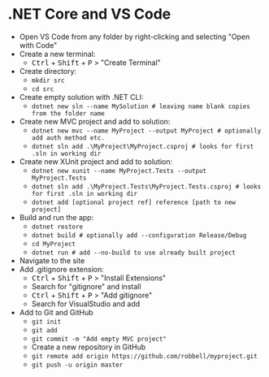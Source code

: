 # .NET Core and VS Code

* Open VS Code from any folder by right-clicking and selecting "Open with Code"
* Create a new terminal:
    * <kbd>Ctrl</kbd> + <kbd>Shift</kbd> + <kbd>P</kbd> > "Create Terminal"
* Create directory:
    * `mkdir src`
    * `cd src`
* Create empty solution with .NET CLI:
    * `dotnet new sln --name MySolution # leaving name blank copies from the folder name`
* Create new MVC project and add to solution:
    * `dotnet new mvc --name MyProject --output MyProject # optionally add auth method etc.`
    * `dotnet sln add .\MyProject\MyProject.csproj # looks for first .sln in working dir`
* Create new XUnit project and add to solution:
    * `dotnet new xunit --name MyProject.Tests --output MyProject.Tests`
    * `dotnet sln add .\MyProject.Tests\MyProject.Tests.csproj # looks for first .sln in working dir`
    * `dotnet add [optional project ref] reference [path to new project]`
* Build and run the app:
    * `dotnet restore`
    * `dotnet build # optionally add --configuration Release/Debug`
    * `cd MyProject`
    * `dotnet run # add --no-build to use already built project`
* Navigate to the site
* Add .gitignore extension:
    * <kbd>Ctrl</kbd> + <kbd>Shift</kbd> + <kbd>P</kbd> > "Install Extensions"
    * Search for "gitignore" and install
    * <kbd>Ctrl</kbd> + <kbd>Shift</kbd> + <kbd>P</kbd> > "Add gitignore"
    * Search for VisualStudio and add
* Add to Git and GitHub
    * `git init`
    * `git add`
    * `git commit -m "Add empty MVC project"`
    * Create a new repository in GitHub
    * `git remote add origin https://github.com/robbell/myproject.git`
    * `git push -u origin master`

